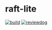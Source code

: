 # raft-lite

[![build](https://github.com/PwzXxm/raft-lite/workflows/build/badge.svg)](https://github.com/PwzXxm/raft-lite/actions?query=workflow%3Abuild+event%3Apush+branch%3Amaster)
[![reviewdog](https://github.com/PwzXxm/raft-lite/workflows/reviewdog/badge.svg?branch=master&event=push)](https://github.com/PwzXxm/raft-lite/actions?query=workflow%3Areviewdog+event%3Apush+branch%3Amaster)
